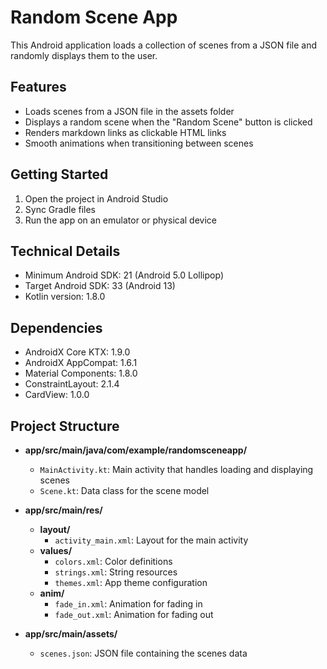 # Random Scene App

This Android application loads a collection of scenes from a JSON file and randomly displays them to the user.

## Features

- Loads scenes from a JSON file in the assets folder
- Displays a random scene when the "Random Scene" button is clicked
- Renders markdown links as clickable HTML links
- Smooth animations when transitioning between scenes

## Getting Started

1. Open the project in Android Studio
2. Sync Gradle files
3. Run the app on an emulator or physical device

## Technical Details

- Minimum Android SDK: 21 (Android 5.0 Lollipop)
- Target Android SDK: 33 (Android 13)
- Kotlin version: 1.8.0

## Dependencies

- AndroidX Core KTX: 1.9.0
- AndroidX AppCompat: 1.6.1
- Material Components: 1.8.0
- ConstraintLayout: 2.1.4
- CardView: 1.0.0

## Project Structure

- **app/src/main/java/com/example/randomsceneapp/**
  - `MainActivity.kt`: Main activity that handles loading and displaying scenes
  - `Scene.kt`: Data class for the scene model

- **app/src/main/res/**
  - **layout/**
    - `activity_main.xml`: Layout for the main activity
  - **values/**
    - `colors.xml`: Color definitions
    - `strings.xml`: String resources
    - `themes.xml`: App theme configuration
  - **anim/**
    - `fade_in.xml`: Animation for fading in
    - `fade_out.xml`: Animation for fading out

- **app/src/main/assets/**
  - `scenes.json`: JSON file containing the scenes data
